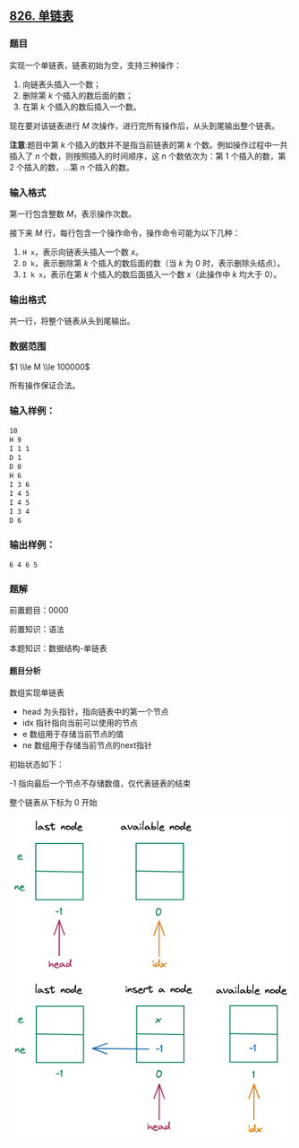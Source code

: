 

## [826\. 单链表](https://www.acwing.com/problem/content/828/)

### 题目

实现一个单链表，链表初始为空，支持三种操作：

1. 向链表头插入一个数；
2. 删除第 $k$ 个插入的数后面的数；
3. 在第 $k$ 个插入的数后插入一个数。

现在要对该链表进行 $M$ 次操作，进行完所有操作后，从头到尾输出整个链表。

**注意**:题目中第 $k$ 个插入的数并不是指当前链表的第 $k$ 个数。例如操作过程中一共插入了 $n$ 个数，则按照插入的时间顺序，这 $n$ 个数依次为：第 $1$ 个插入的数，第 $2$ 个插入的数，…第 $n$ 个插入的数。

### 输入格式

第一行包含整数 $M$，表示操作次数。

接下来 $M$ 行，每行包含一个操作命令，操作命令可能为以下几种：

1. `H x`，表示向链表头插入一个数 $x$。
2. `D k`，表示删除第 $k$ 个插入的数后面的数（当 $k$ 为 $0$ 时，表示删除头结点）。
3. `I k x`，表示在第 $k$ 个插入的数后面插入一个数 $x$（此操作中 $k$ 均大于 $0$）。

### 输出格式

共一行，将整个链表从头到尾输出。

### 数据范围

$1 \\le M \\le 100000$

所有操作保证合法。

### 输入样例：

```
10
H 9
I 1 1
D 1
D 0
H 6
I 3 6
I 4 5
I 4 5
I 3 4
D 6
```

### 输出样例：

```
6 4 6 5
```

### 题解

前置题目：0000

前置知识：语法

本题知识：数据结构-单链表

#### 题目分析

数组实现单链表

* head 为头指针，指向链表中的第一个节点
* idx 指针指向当前可以使用的节点 
* e 数组用于存储当前节点的值
* ne 数组用于存储当前节点的next指针

初始状态如下：

-1 指向最后一个节点不存储数值，仅代表链表的结束

整个链表从下标为 0 开始

 ![单链表](https://raw.githubusercontent.com/luxcgo/imgs4md/master/img/%E5%8D%95%E9%93%BE%E8%A1%A8.png)
